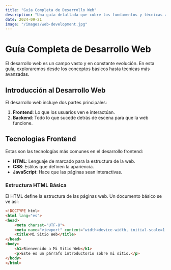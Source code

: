 ```yaml
---
title: "Guía Completa de Desarrollo Web"
description: "Una guía detallada que cubre los fundamentos y técnicas avanzadas de desarrollo web."
date: 2024-09-21
image: "/images/web-development.jpg"
---
```


# Guía Completa de Desarrollo Web

El desarrollo web es un campo vasto y en constante evolución. En esta guía, exploraremos desde los conceptos básicos hasta técnicas más avanzadas.

## Introducción al Desarrollo Web

El desarrollo web incluye dos partes principales:

1. **Frontend**: Lo que los usuarios ven e interactúan.
2. **Backend**: Todo lo que sucede detrás de escena para que la web funcione.

## Tecnologías Frontend

Estas son las tecnologías más comunes en el desarrollo frontend:

- **HTML**: Lenguaje de marcado para la estructura de la web.
- **CSS**: Estilos que definen la apariencia.
- **JavaScript**: Hace que las páginas sean interactivas.

### Estructura HTML Básica

El HTML define la estructura de las páginas web. Un documento básico se ve así:

```html
<!DOCTYPE html>
<html lang="es">
<head>
    <meta charset="UTF-8">
    <meta name="viewport" content="width=device-width, initial-scale=1.0">
    <title>Mi Sitio Web</title>
</head>
<body>
    <h1>Bienvenido a Mi Sitio Web</h1>
    <p>Este es un párrafo introductorio sobre mi sitio.</p>
</body>
</html>
